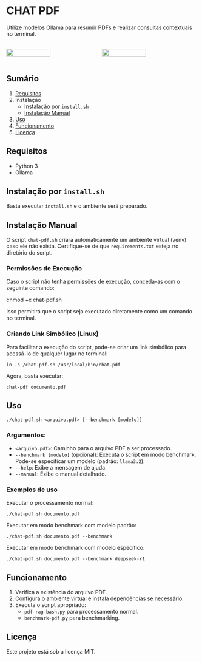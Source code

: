 # CHAT PDF

Utilize modelos Ollama para resumir PDFs e realizar consultas contextuais no terminal.

<br>
<div style="display: flex; gap: 10px;">
  <img src="https://github.com/user-attachments/assets/cac49f47-e419-4894-bfaa-620ae9d6ad54" style="width: 48%;">
  <img src="https://github.com/user-attachments/assets/d6f18664-b1e2-4bf6-bc68-3d80e75c7c39" style="width: 48%;">
</div>
<br>

## **Sumário**

1. [Requisitos](#requisitos)
2. Instalação
   - [Instalação por `install.sh`](#instalação-por-installsh)
   - [Instalação Manual](#instalação-manual)
3. [Uso](#uso)
4. [Funcionamento](#funcionamento)
5. [Licença](#licença)


## **Requisitos**

- Python 3
- Ollama

## Instalação por `install.sh`

Basta executar `install.sh` e o ambiente será preparado.

## Instalação Manual

O script `chat-pdf.sh` criará automaticamente um ambiente virtual (venv) caso ele não exista. Certifique-se de que `requirements.txt` esteja no diretório do script.

### Permissões de Execução

Caso o script não tenha permissões de execução, conceda-as com o seguinte comando:

chmod +x chat-pdf.sh

Isso permitirá que o script seja executado diretamente como um comando no terminal.

### Criando Link Simbólico (Linux)

Para facilitar a execução do script, pode-se criar um link simbólico para acessá-lo de qualquer lugar no terminal:

```
ln -s /chat-pdf.sh /usr/local/bin/chat-pdf
```

Agora, basta executar:

```
chat-pdf documento.pdf
```

## Uso

```
./chat-pdf.sh <arquivo.pdf> [--benchmark [modelo]]
```

### Argumentos:

- `<arquivo.pdf>`: Caminho para o arquivo PDF a ser processado.
- `--benchmark [modelo]` (opcional): Executa o script em modo benchmark. Pode-se especificar um modelo (padrão: `llama3.2`).
- `--help`: Exibe a mensagem de ajuda.
- `--manual`: Exibe o manual detalhado.

### Exemplos de uso

Executar o processamento normal:

```
./chat-pdf.sh documento.pdf
```

Executar em modo benchmark com modelo padrão:

```
./chat-pdf.sh documento.pdf --benchmark
```

Executar em modo benchmark com modelo específico:

```
./chat-pdf.sh documento.pdf --benchmark deepseek-r1
```


## Funcionamento

1. Verifica a existência do arquivo PDF.
2. Configura o ambiente virtual e instala dependências se necessário.
3. Executa o script apropriado:
   - `pdf-rag-bash.py` para processamento normal.
   - `benchmark-pdf.py` para benchmarking.

## Licença

Este projeto está sob a licença MIT.
